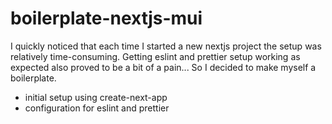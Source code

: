 # boilerplate-nextjs-mui

I quickly noticed that each time I started a new nextjs project the setup was relatively time-consuming. Getting eslint and prettier setup working as expected also proved to be a bit of a pain...
So I decided to make myself a boilerplate.

- initial setup using create-next-app
- configuration for eslint and prettier
